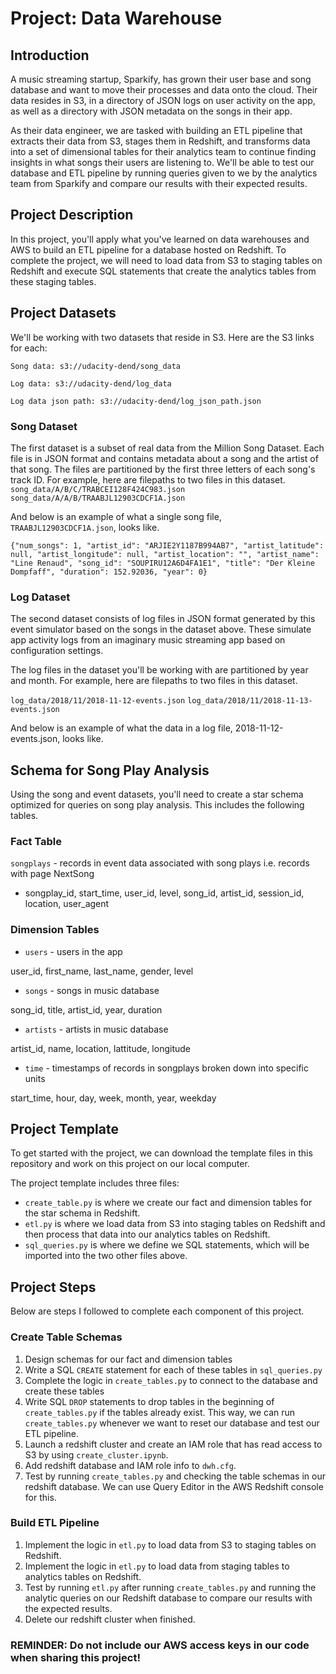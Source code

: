 # Project: Data Warehouse
## Introduction
A music streaming startup, Sparkify, has grown their user base and song database and want to move their processes and data onto the cloud. Their data resides in S3, in a directory of JSON logs on user activity on the app, as well as a directory with JSON metadata on the songs in their app.

As their data engineer, we are tasked with building an ETL pipeline that extracts their data from S3, stages them in Redshift, and transforms data into a set of dimensional tables for their analytics team to continue finding insights in what songs their users are listening to. We'll be able to test our database and ETL pipeline by running queries given to we by the analytics team from Sparkify and compare our results with their expected results.

## Project Description
In this project, you'll apply what you've learned on data warehouses and AWS to build an ETL pipeline for a database hosted on Redshift. To complete the project, we will need to load data from S3 to staging tables on Redshift and execute SQL statements that create the analytics tables from these staging tables.

## Project Datasets
We'll be working with two datasets that reside in S3. Here are the S3 links for each:

`Song data: s3://udacity-dend/song_data`

`Log data: s3://udacity-dend/log_data`

`Log data json path: s3://udacity-dend/log_json_path.json`

### Song Dataset
The first dataset is a subset of real data from the Million Song Dataset. Each file is in JSON format and contains metadata about a song and the artist of that song. The files are partitioned by the first three letters of each song's track ID. For example, here are filepaths to two files in this dataset.
`song_data/A/B/C/TRABCEI128F424C983.json`
`song_data/A/A/B/TRAABJL12903CDCF1A.json`

And below is an example of what a single song file, `TRAABJL12903CDCF1A.json`, looks like.

`{"num_songs": 1, "artist_id": "ARJIE2Y1187B994AB7", "artist_latitude": null, "artist_longitude": null, "artist_location": "", "artist_name": "Line Renaud", "song_id": "SOUPIRU12A6D4FA1E1", "title": "Der Kleine Dompfaff", "duration": 152.92036, "year": 0}`

### Log Dataset
The second dataset consists of log files in JSON format generated by this event simulator based on the songs in the dataset above. These simulate app activity logs from an imaginary music streaming app based on configuration settings.

The log files in the dataset you'll be working with are partitioned by year and month. For example, here are filepaths to two files in this dataset.

`log_data/2018/11/2018-11-12-events.json`
`log_data/2018/11/2018-11-13-events.json`

And below is an example of what the data in a log file, 2018-11-12-events.json, looks like.

## Schema for Song Play Analysis
Using the song and event datasets, you'll need to create a star schema optimized for queries on song play analysis. This includes the following tables.

### Fact Table
`songplays` - records in event data associated with song plays i.e. records with page NextSong
- songplay_id, start_time, user_id, level, song_id, artist_id, session_id, location, user_agent

### Dimension Tables
- `users` - users in the app

user_id, first_name, last_name, gender, level
- `songs` - songs in music database

song_id, title, artist_id, year, duration
- `artists` - artists in music database

artist_id, name, location, lattitude, longitude
- `time` - timestamps of records in songplays broken down into specific units

start_time, hour, day, week, month, year, weekday

## Project Template
To get started with the project, we can download the template files in this repository and work on this project on our local computer.

The project template includes three files:
- `create_table.py` is where we create our fact and dimension tables for the star schema in Redshift.
- `etl.py` is where we load data from S3 into staging tables on Redshift and then process that data into our analytics tables on Redshift.
- `sql_queries.py` is where we define we SQL statements, which will be imported into the two other files above.

## Project Steps
Below are steps I followed to complete each component of this project.

### Create Table Schemas
1. Design schemas for our fact and dimension tables
2. Write a SQL `CREATE` statement for each of these tables in `sql_queries.py`
3. Complete the logic in `create_tables.py` to connect to the database and create these tables
4. Write SQL `DROP` statements to drop tables in the beginning of `create_tables.py` if the tables already exist. This way, we can run `create_tables.py` whenever we want to reset our database and test our ETL pipeline.
5. Launch a redshift cluster and create an IAM role that has read access to S3 by using `create_cluster.ipynb`.
6. Add redshift database and IAM role info to `dwh.cfg`.
7. Test by running `create_tables.py` and checking the table schemas in our redshift database. We can use Query Editor in the AWS Redshift console for this.

### Build ETL Pipeline
1. Implement the logic in `etl.py` to load data from S3 to staging tables on Redshift.
2. Implement the logic in `etl.py` to load data from staging tables to analytics tables on Redshift.
3. Test by running `etl.py` after running `create_tables.py` and running the analytic queries on our Redshift database to compare our results with the expected results.
4. Delete our redshift cluster when finished.

### REMINDER: Do not include our AWS access keys in our code when sharing this project!

